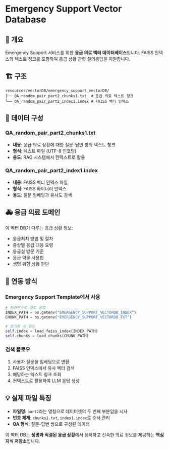# Emergency Support Vector Database

## 📌 개요
Emergency Support 서비스를 위한 **응급 의료 벡터 데이터베이스**입니다. FAISS 인덱스와 텍스트 청크를 포함하여 응급 상황 관련 질의응답을 지원합니다.

## 🏗️ 구조
```
resources/vectorDB/emergency_support_vectorDB/
├── QA_random_pair_part2_chunks1.txt  # 응급 의료 텍스트 청크
└── QA_random_pair_part2_index1.index # FAISS 벡터 인덱스
```

## 📄 데이터 구성

### QA_random_pair_part2_chunks1.txt
- **내용**: 응급 의료 상황에 대한 질문-답변 쌍의 텍스트 청크
- **형식**: 텍스트 파일 (UTF-8 인코딩)
- **용도**: RAG 시스템에서 컨텍스트로 활용

### QA_random_pair_part2_index1.index  
- **내용**: FAISS 벡터 인덱스 파일
- **형식**: FAISS 바이너리 인덱스
- **용도**: 질문 임베딩과 유사도 검색

## 🚑 응급 의료 도메인

이 벡터 DB가 다루는 응급 상황 정보:
- 응급처치 방법 및 절차
- 증상별 응급 대응 요령
- 응급실 방문 기준
- 응급 약물 사용법
- 생명 위험 상황 판단

## 🔗 연동 방식

### Emergency Support Template에서 사용
```python
# 환경변수로 경로 설정
INDEX_PATH = os.getenv("EMERGENCY_SUPPORT_VECTORDB_INDEX")
CHUNK_PATH = os.getenv("EMERGENCY_SUPPORT_VECTORDB_TXT")

# 초기화 시 로드
self.index = load_faiss_index(INDEX_PATH)
self.chunks = load_chunks(CHUNK_PATH)
```

### 검색 플로우
1. 사용자 질문을 임베딩으로 변환
2. FAISS 인덱스에서 유사 벡터 검색
3. 해당하는 텍스트 청크 조회
4. 컨텍스트로 활용하여 LLM 응답 생성

## 💡 실제 파일 특징

- **파일명**: `part2`라는 명칭으로 데이터셋의 두 번째 부분임을 시사
- **번호 체계**: `chunks1.txt`, `index1.index`로 순서 관리
- **QA 형식**: 질문-답변 쌍으로 구성된 데이터

이 벡터 DB는 **생명과 직결된 응급 상황**에서 정확하고 신속한 의료 정보를 제공하는 **핵심 지식 저장소**입니다.